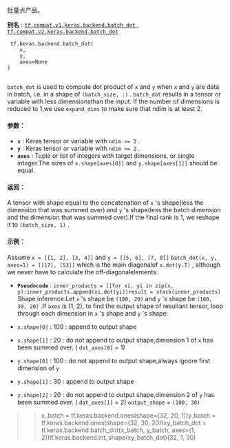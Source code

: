 批量点产品。

**别名** : [ `tf.compat.v1.keras.backend.batch_dot` ](/api_docs/python/tf/keras/backend/batch_dot), [ `tf.compat.v2.keras.backend.batch_dot` ](/api_docs/python/tf/keras/backend/batch_dot)

```
 tf.keras.backend.batch_dot(
    x,
    y,
    axes=None
)
 
```

 `batch_dot`  is used to compute dot product of  `x`  and  `y`  when `x`  and  `y`  are data in batch, i.e. in a shape of `(batch_size, :)` . `batch_dot`  results in a tensor or variable with less dimensionsthan the input. If the number of dimensions is reduced to 1,we use  `expand_dims`  to make sure that ndim is at least 2.

#### 参数：
- **`x`** : Keras tensor or variable with  `ndim >= 2` .
- **`y`** : Keras tensor or variable with  `ndim >= 2` .
- **`axes`** : Tuple or list of integers with target dimensions, or single integer.The sizes of  `x.shape[axes[0]]`  and  `y.shape[axes[1]]`  should be equal.


#### 返回：
A tensor with shape equal to the concatenation of  `x` 's shape(less the dimension that was summed over) and  `y` 's shape(less the batch dimension and the dimension that was summed over).If the final rank is 1, we reshape it to  `(batch_size, 1)` .

#### 示例：
Assume  `x = [[1, 2], [3, 4]]`  and  `y = [[5, 6], [7, 8]]`  `batch_dot(x, y, axes=1) = [[17], [53]]`  which is the main diagonalof  `x.dot(y.T)` , although we never have to calculate the off-diagonalelements.

- **`Pseudocode`** :  `inner_products = []for xi, yi in zip(x, y):inner_products.append(xi.dot(yi))result = stack(inner_products)` 
Shape inference:Let  `x` 's shape be  `(100, 20)`  and  `y` 's shape be  `(100, 30, 20)` .If  `axes`  is (1, 2), to find the output shape of resultant tensor,    loop through each dimension in  `x` 's shape and  `y` 's shape:

-  `x.shape[0]`  : 100 : append to output shape
-  `x.shape[1]`  : 20 : do not append to output shape,dimension 1 of  `x`  has been summed over. ( `dot_axes[0]`  = 1)
-  `y.shape[0]`  : 100 : do not append to output shape,always ignore first dimension of  `y` 
-  `y.shape[1]`  : 30 : append to output shape
-  `y.shape[2]`  : 20 : do not append to output shape,dimension 2 of  `y`  has been summed over. ( `dot_axes[1]`  = 2) `output_shape`  =  `(100, 30)` 

> <blockquote>x_batch = tf.keras.backend.ones(shape=(32, 20, 1))y_batch = tf.keras.backend.ones(shape=(32, 30, 20))xy_batch_dot = tf.keras.backend.batch_dot(x_batch, y_batch, axes=(1, 2))tf.keras.backend.int_shape(xy_batch_dot)(32, 1, 30)

</blockquote>
